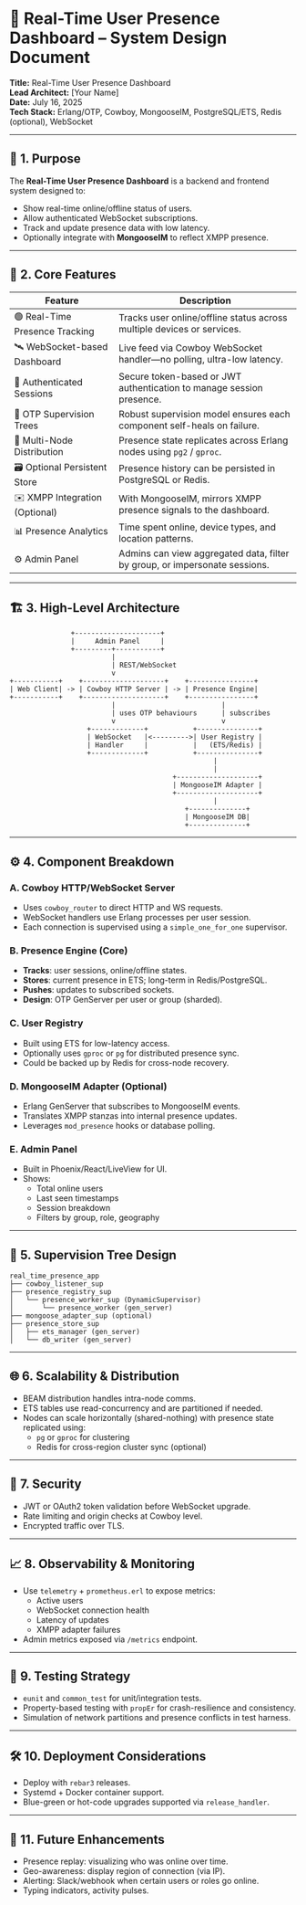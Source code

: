 
# 📡 Real-Time User Presence Dashboard – System Design Document

**Title:** Real-Time User Presence Dashboard  
**Lead Architect:** [Your Name]  
**Date:** July 16, 2025  
**Tech Stack:** Erlang/OTP, Cowboy, MongooseIM, PostgreSQL/ETS, Redis (optional), WebSocket  

---

## 🔭 1. Purpose

The **Real-Time User Presence Dashboard** is a backend and frontend system designed to:

- Show real-time online/offline status of users.
- Allow authenticated WebSocket subscriptions.
- Track and update presence data with low latency.
- Optionally integrate with **MongooseIM** to reflect XMPP presence.

---

## 🎯 2. Core Features

| Feature | Description |
|--------|-------------|
| 🟢 Real-Time Presence Tracking | Tracks user online/offline status across multiple devices or services. |
| 🛰️ WebSocket-based Dashboard | Live feed via Cowboy WebSocket handler—no polling, ultra-low latency. |
| 🔐 Authenticated Sessions | Secure token-based or JWT authentication to manage session presence. |
| 🧠 OTP Supervision Trees | Robust supervision model ensures each component self-heals on failure. |
| 🔄 Multi-Node Distribution | Presence state replicates across Erlang nodes using `pg2` / `gproc`. |
| 🗃️ Optional Persistent Store | Presence history can be persisted in PostgreSQL or Redis. |
| ✉️ XMPP Integration (Optional) | With MongooseIM, mirrors XMPP presence signals to the dashboard. |
| 📊 Presence Analytics | Time spent online, device types, and location patterns. |
| ⚙️ Admin Panel | Admins can view aggregated data, filter by group, or impersonate sessions. |

---

## 🏗️ 3. High-Level Architecture

```
               +---------------------+
               |     Admin Panel     |
               +---------+-----------+
                         |
                         | REST/WebSocket
                         v
+-----------+    +--------------------+    +----------------+
| Web Client| -> | Cowboy HTTP Server | -> | Presence Engine|
+-----------+    +--------------------+    +----------------+
                         |                          |
                         | uses OTP behaviours      | subscribes
                         v                          v
                   +-------------+           +---------------+
                   | WebSocket   |<--------->| User Registry |
                   | Handler     |           |   (ETS/Redis) |
                   +-------------+           +---------------+
                                                  |
                                                  |
                                        +--------------------+
                                        | MongooseIM Adapter |
                                        +--------------------+
                                                  |
                                           +--------------+
                                           | MongooseIM DB|
                                           +--------------+
```

---

## ⚙️ 4. Component Breakdown

### A. Cowboy HTTP/WebSocket Server

- Uses `cowboy_router` to direct HTTP and WS requests.
- WebSocket handlers use Erlang processes per user session.
- Each connection is supervised using a `simple_one_for_one` supervisor.

### B. Presence Engine (Core)

- **Tracks**: user sessions, online/offline states.
- **Stores**: current presence in ETS; long-term in Redis/PostgreSQL.
- **Pushes**: updates to subscribed sockets.
- **Design**: OTP GenServer per user or group (sharded).

### C. User Registry

- Built using ETS for low-latency access.
- Optionally uses `gproc` or `pg` for distributed presence sync.
- Could be backed up by Redis for cross-node recovery.

### D. MongooseIM Adapter (Optional)

- Erlang GenServer that subscribes to MongooseIM events.
- Translates XMPP stanzas into internal presence updates.
- Leverages `mod_presence` hooks or database polling.

### E. Admin Panel

- Built in Phoenix/React/LiveView for UI.
- Shows:
  - Total online users
  - Last seen timestamps
  - Session breakdown
  - Filters by group, role, geography

---

## 🧱 5. Supervision Tree Design

```
real_time_presence_app
├── cowboy_listener_sup
├── presence_registry_sup
│   └── presence_worker_sup (DynamicSupervisor)
│       └── presence_worker (gen_server)
├── mongoose_adapter_sup (optional)
├── presence_store_sup
│   ├── ets_manager (gen_server)
│   └── db_writer (gen_server)
```

---

## 🌐 6. Scalability & Distribution

- BEAM distribution handles intra-node comms.
- ETS tables use read-concurrency and are partitioned if needed.
- Nodes can scale horizontally (shared-nothing) with presence state replicated using:
  - `pg` or `gproc` for clustering
  - Redis for cross-region cluster sync (optional)

---

## 🔐 7. Security

- JWT or OAuth2 token validation before WebSocket upgrade.
- Rate limiting and origin checks at Cowboy level.
- Encrypted traffic over TLS.

---

## 📈 8. Observability & Monitoring

- Use `telemetry` + `prometheus.erl` to expose metrics:
  - Active users
  - WebSocket connection health
  - Latency of updates
  - XMPP adapter failures
- Admin metrics exposed via `/metrics` endpoint.

---

## 🧪 9. Testing Strategy

- `eunit` and `common_test` for unit/integration tests.
- Property-based testing with `propEr` for crash-resilience and consistency.
- Simulation of network partitions and presence conflicts in test harness.

---

## 🛠️ 10. Deployment Considerations

- Deploy with `rebar3` releases.
- Systemd + Docker container support.
- Blue-green or hot-code upgrades supported via `release_handler`.

---

## 🔮 11. Future Enhancements

- Presence replay: visualizing who was online over time.
- Geo-awareness: display region of connection (via IP).
- Alerting: Slack/webhook when certain users or roles go online.
- Typing indicators, activity pulses.

